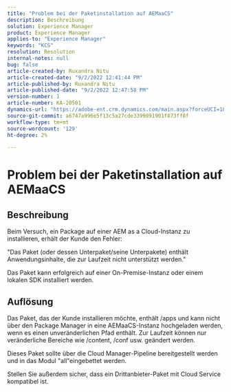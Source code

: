 ```yaml
---
title: "Problem bei der Paketinstallation auf AEMaaCS"
description: Beschreibung
solution: Experience Manager
product: Experience Manager
applies-to: "Experience Manager"
keywords: "KCS"
resolution: Resolution
internal-notes: null
bug: false
article-created-by: Ruxandra Nitu
article-created-date: "9/2/2022 12:41:44 PM"
article-published-by: Ruxandra Nitu
article-published-date: "9/2/2022 12:47:58 PM"
version-number: 1
article-number: KA-20501
dynamics-url: "https://adobe-ent.crm.dynamics.com/main.aspx?forceUCI=1&pagetype=entityrecord&etn=knowledgearticle&id=f194cd96-bc2a-ed11-9db1-0022480861dd"
source-git-commit: a6747a996e5f13c5a27cde3399891901f873ff8f
workflow-type: tm+mt
source-wordcount: '129'
ht-degree: 2%

---
```


# Problem bei der Paketinstallation auf AEMaaCS

## Beschreibung


Beim Versuch, ein Package auf einer AEM as a Cloud-Instanz zu installieren, erhält der Kunde den Fehler:

&quot;Das Paket (oder dessen Unterpaket/seine Unterpakete) enthält Anwendungsinhalte, die zur Laufzeit nicht unterstützt werden.&quot;



Das Paket kann erfolgreich auf einer On-Premise-Instanz oder einem lokalen SDK installiert werden.




## Auflösung


Das Paket, das der Kunde installieren möchte, enthält /apps und kann nicht über den Package Manager in eine AEMaaCS-Instanz hochgeladen werden, wenn es einen unveränderlichen Pfad enthält.
Zur Laufzeit können nur veränderliche Bereiche wie /content, /conf usw. geändert werden.

Dieses Paket sollte über die Cloud Manager-Pipeline bereitgestellt werden und in das Modul &quot;all&quot;eingebettet werden.

Stellen Sie außerdem sicher, dass ein Drittanbieter-Paket mit Cloud Service kompatibel ist.
